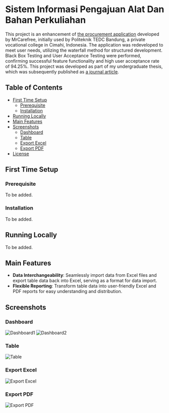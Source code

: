 # Sistem Informasi Pengajuan Alat Dan Bahan Perkuliahan

This project is an enhancement of [the procurement application](https://github.com/MrCarefree/SIPABP) developed by MrCarefree, initially used by Politeknik TEDC Bandung, a private vocational college in Cimahi, Indonesia. The application was redeveloped to meet user needs, utilizing the waterfall method for structured development. Black Box Testing and User Acceptance Testing were performed, confirming successful feature functionality and high user acceptance rate of 94.25%. This project was developed as part of my undergraduate thesis, which was subsequently published as [a journal article](https://ejournal.poltektedc.ac.id/index.php/jiee/article/view/815).

## Table of Contents

- [First Time Setup](#first-time-setup)
  - [Prerequisite](#prerequisite)
  - [Installation](#installation)
- [Running Locally](#running-locally)
- [Main Features](#main-features)
- [Screenshots](#screenshots)
  - [Dashboard](#dashboard)
  - [Table](#table)
  - [Export Excel](#export-excel)
  - [Export PDF](#export-pdf)
- [License](#license)

## First Time Setup

### Prerequisite

To be added.

### Installation

To be added.

## Running Locally

To be added.

## Main Features

- **Data Interchangeability**: Seamlessly import data from Excel files and export table data back into Excel, serving as a format for data import.
- **Flexible Reporting**: Transform table data into user-friendly Excel and PDF reports for easy understanding and distribution.

## Screenshots

### Dashboard

![Dashboard1](https://user-images.githubusercontent.com/32730327/273455140-8191df66-1c0e-41a2-9188-22f5a362d01c.png)
![Dashboard2](https://user-images.githubusercontent.com/32730327/273455147-f4229789-68f5-4c9a-a920-db852d3e4409.png)

### Table

![Table](https://user-images.githubusercontent.com/32730327/273455180-1909113d-68f5-482d-b4df-3dc303f5513a.png)

### Export Excel

![Export Excel](https://user-images.githubusercontent.com/32730327/273455187-7949a880-c7e1-49d2-80d4-3fc43e13d22d.png)

### Export PDF

![Export PDF](https://user-images.githubusercontent.com/32730327/273455193-78a9919d-08e4-45a7-a970-1210b1fd54a6.png)

